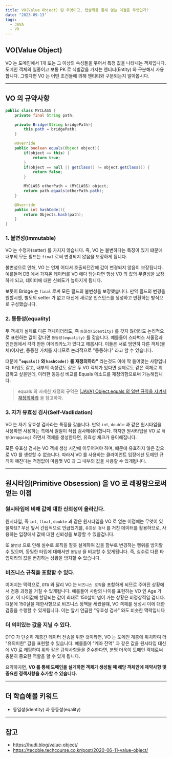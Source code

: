 ```yaml
---
title: VO(Value Object) 란 무엇이고, 캡슐화를 통해 얻는 이점은 무엇인가?
date: "2023-09-13"
tags:
  - JAVA
  - VO
---
```


## VO(Value Object)

VO 는 도메인에서 1개 또는 그 이상의 속성들을 묶어서 특정 값을 나타내는 객체입니다. 도메인 객체의 일종이고 보통 PK 로 식별값을 가지는 엔티티(Entity) 와 구분해서 사용합니다. 그렇다면 VO 는 어떤 조건들에 의해 엔티티와 구분되는지 알아봅시다.

---

## VO 의 규약사항

```java
public class MYCLASS {
    private final String path;

    private Bridge(String bridgePath){
        this.path = bridgePath;
    }

    @Override
    public boolean equals(Object object){
        if(object == this) {
            return true;
        }
        if(object == null || getClass() != object.getClass()) {
            return false;
        }

        MYCLASS otherPath = (MYCLASS) object;
        return path.equals(otherPath.path);
    }

    @Override
    public int hashCode(){
        return Objects.hash(path);
    }
}
```

### 1. 불변성(immutable)

VO 는 수정자(setter) 를 가지지 않습니다. 즉, VO 는 불변하다는 특징이 있기 떄문에 내부의 모든 필드는 `final` 로써 변경되지 않음을 보장하게 됩니다.

불변성으로 인해, VO 는 언제 어디서 호출되던간에 값이 변경되지 않음이 보장됩니다. 예를들어 DB 에서 가져온 데이터를 VO 에다 담는다면 항상 VO 의 값의 무결성을 보장하게 되고, 데이터에 대한 신뢰도가 높아지게 됩니다.

보듯이 Bridge 는 `final` 로써 모든 필드의 불변성을 보장했습니다. 만약 필드의 변경을 원할시엔, 별도의 setter 가 없고 대신에 새로운 인스턴스를 생성하고 반환하는 방식으로 구성했습니다.

### 2. 동등성(equality)

두 객체가 실제로 다른 객체이더라도, 즉 `동일성(identity)` 를 갖지 않더라도 논리적으로 표현하는 값이 같다면 `동등성(equality)` 를 갖습니다. 예를들어 스타벅스 서울점과 인천점에서 각각 만든 아메리카노가 있다고 해봅시다. 이들은 서로 엄연히 다른 객체(물체)이지만, 동등한 가치를 지니므로 논리적으로 "동등하다" 라고 할 수 있습니다.

떄문에 **"`equals()` 와 `hashCode()` 를 재정의하라"** 라는것도 이에 딱 들어맞는 사항입니다. 타입도 같고, 내부의 속성값도 같은 두 VO 객체가 있다면 실제로도 같은 객체로 취급하고 싶을텐데, 이러한 동등성 비교를 Equals 메소드를 재정의함으로써 가능해집니다.

> equals 의 자세한 재정의 규약은 [[JAVA] Object.equals 의 일반 규약을 지켜서 재정의하라](https://velog.io/@msung99/JAVA-Object.equals-%EC%9D%98-%EC%9D%BC%EB%B0%98-%EA%B7%9C%EC%95%BD%EC%9D%84-%EC%A7%80%EC%BC%9C%EC%84%9C-%EC%9E%AC%EC%A0%95%EC%9D%98%ED%95%98%EB%9D%BC) 을 참고하자.

### 3. 자가 유효성 검사(Self-Vadlidation)

VO 는 자기 유효성 검사라는 특징을 갖습니다. 만약 `int`, `double` 과 같은 원시타입을 사용하면 사용하는 측에서 일일이 직접 검사해줘야합니다. 하지만 원사타입을 VO 로 `래핑(Wrapping)` 하면서 객체를 생성한다면, 유효성 체크가 용이해집니다.

모든 유효성 검사는 VO 객체 생성 시간에 이루어져야 하며, 떄문에 유효하지 않은 값으로 VO 를 생성할 수 없습니다. 따라서 VO 를 사용하는 클라이언트 입장에선 도메인 규칙이 꺠진다는 걱정없이 마음껏 VO 과 그 내부의 값을 사용할 수 있게됩니다.

---

## 원시타입(Primitive Obsession) 을 VO 로 래핑함으로써 얻는 이점

### 원시타입에 비해 값에 대한 신뢰성이 올라간다.

원시타입, 즉 `int`, `float`, `double` 과 같은 원시타입을 VO 로 얻는 이점에는 무엇이 있을까요? 우선 앞서 간접적으로 언급했기를, `유효성 검사` 를 거친 데이터를 활용하므로, 사용하는 입장에서 값에 대한 신뢰성을 보장할 수 있을겁니다.

또 `불변성` 으로 인해 실수로 로직을 잘못 설계하여 값을 함부로 변경하는 행위를 방지할 수 있으며, 동일한 타입에 대해서만 `동일성` 을 비교할 수 있게됩니다. 즉, 실수로 다른 타입끼리의 값을 변경하는 상황을 방지할 수 있습니다.

### 비즈니스 규칙을 포함할 수 있다.

이어지는 맥락으로, `DTO` 와 달리 VO 는 `비즈니스 로직`을 포함하게 되므로 주어진 상황에서 검증 과정을 거칠 수 있게됩니다. 예를들어 사람의 나이를 표현하는 VO 인 Age 가 있고, 이 나이값에 할당되는 값이 최대로 150살이 넘어 가는 상황은 비정상적일 겁니다. 떄문에 150살을 제한사항으로 비즈니스 정책을 세웠을떄, VO 객체를 생성시 이에 대한 검증을 수행할 수 있게됩니다. 이는 앞서 언급한 "유효성 검사" 와도 비슷한 맥락입니다

### 더 의미있는 값을 지닐 수 있다.

DTO 가 단순히 계층간 데이터 전송을 위한 것이라면, VO 는 도메인 계층에 위치하여 더 "유의미한" 값을 표현할 수 있습니다. 예를들어 "계좌 잔액" 과 같은 값을 원시타입 대신에 VO 로 래핑하여 위와 같은 규악사항들을 준수한다면, 분명 더욱이 도메인 객체로써 충분히 중요한 역할을 할 수 있게 됩니다.

요약하자면, **VO 를 통해 도메인을 설게하면 객체가 생성될 때 해당 객체안에 제약사항 및 중요한 정책사항을 추가할 수 있습니다.**

---

## 더 학습해볼 키워드

- 동일성(identity) 과 동등성(eqality)

---

## 참고

- https://hudi.blog/value-object/
- https://tecoble.techcourse.co.kr/post/2020-06-11-value-object/
